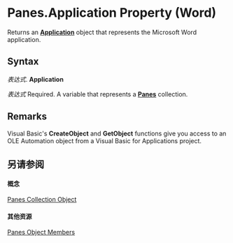 
# Panes.Application Property (Word)

Returns an  **[Application](d1cf6f8f-4e88-bf01-93b4-90a83f79cb44.md)** object that represents the Microsoft Word application.


## Syntax

 _表达式_. **Application**

 _表达式_ Required. A variable that represents a **[Panes](6ed6353c-9134-f47d-a108-13e84eced8ff.md)** collection.


## Remarks

Visual Basic's  **CreateObject** and **GetObject** functions give you access to an OLE Automation object from a Visual Basic for Applications project.


## 另请参阅


#### 概念


[Panes Collection Object](6ed6353c-9134-f47d-a108-13e84eced8ff.md)
#### 其他资源


[Panes Object Members](http://msdn.microsoft.com/library/22673447-a48d-afea-0642-5eb2a3efd221%28Office.15%29.aspx)